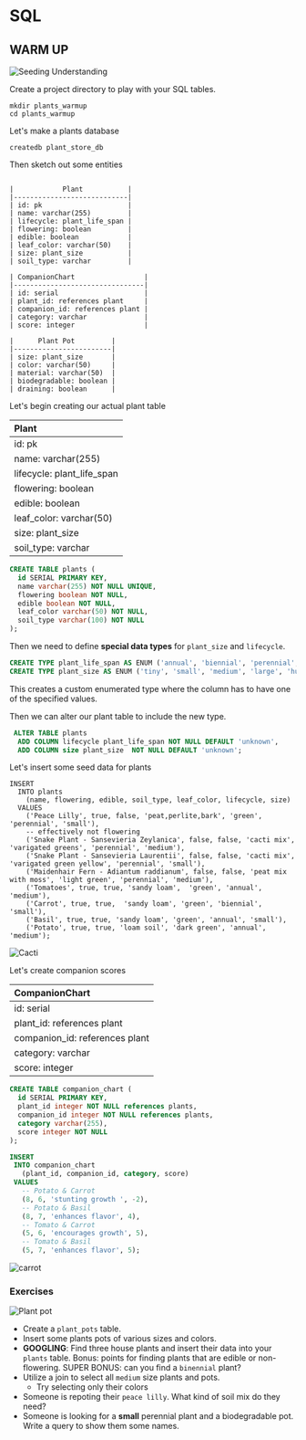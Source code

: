 # SQL
## WARM UP


![Seeding Understanding](http://tipsplants.com/sites/default/files/peace_lily_indoor_0.jpg)



Create a project directory to play with your SQL tables.

 ```shell
 mkdir plants_warmup
 cd plants_warmup
 ```

Let's make a plants database

  ```shell
  createdb plant_store_db
  ```

 Then sketch out some entities

 ```

 |            Plant           |
 |----------------------------|
 | id: pk                     |
 | name: varchar(255)         |
 | lifecycle: plant_life_span |
 | flowering: boolean         |
 | edible: boolean            |
 | leaf_color: varchar(50)    |
 | size: plant_size           |
 | soil_type: varchar         |

 | CompanionChart                 |
 |--------------------------------|
 | id: serial                     |
 | plant_id: references plant     |
 | companion_id: references plant |
 | category: varchar              |
 | score: integer                 |

 |      Plant Pot         |
 |------------------------|
 | size: plant_size       |
 | color: varchar(50)     |
 | material: varchar(50)  |
 | biodegradable: boolean |
 | draining: boolean      |

 ```


Let's begin creating our actual plant table  

 |            Plant           |
 | :-------------------------- |
 | id: pk                     |
 | name: varchar(255)         |
 | lifecycle: plant_life_span |
 | flowering: boolean         |
 | edible: boolean            |
 | leaf_color: varchar(50)    |
 | size: plant_size           |
 | soil_type: varchar         |

```sql
CREATE TABLE plants (
  id SERIAL PRIMARY KEY,
  name varchar(255) NOT NULL UNIQUE,
  flowering boolean NOT NULL,
  edible boolean NOT NULL,
  leaf_color varchar(50) NOT NULL,
  soil_type varchar(100) NOT NULL
);
```

 Then we need to define **special data types** for `plant_size` and `lifecycle`.

 ```sql
 CREATE TYPE plant_life_span AS ENUM ('annual', 'biennial', 'perennial', 'unknown');
 CREATE TYPE plant_size AS ENUM ('tiny', 'small', 'medium', 'large', 'huge', 'unknown');
 ```

 This creates a custom enumerated type where the column has to have one of the specified values.

 Then we can alter our plant table to include the new type.

 ```sql
  ALTER TABLE plants
   ADD COLUMN lifecycle plant_life_span NOT NULL DEFAULT 'unknown',
   ADD COLUMN size plant_size  NOT NULL DEFAULT 'unknown';
 ```

 Let's insert some seed data for plants

 ```
 INSERT
   INTO plants
     (name, flowering, edible, soil_type, leaf_color, lifecycle, size)
   VALUES
     ('Peace Lilly', true, false, 'peat,perlite,bark', 'green', 'perennial', 'small'),
     -- effectively not flowering
     ('Snake Plant - Sansevieria Zeylanica', false, false, 'cacti mix', 'varigated greens', 'perennial', 'medium'),
     ('Snake Plant - Sansevieria Laurentii', false, false, 'cacti mix', 'varigated green yellow', 'perennial', 'small'),
     ('Maidenhair Fern - Adiantum raddianum', false, false, 'peat mix with moss', 'light green', 'perennial', 'medium'),
     ('Tomatoes', true, true, 'sandy loam',  'green', 'annual', 'medium'),
     ('Carrot', true, true,  'sandy loam', 'green', 'biennial', 'small'),
     ('Basil', true, true, 'sandy loam', 'green', 'annual', 'small'),
     ('Potato', true, true, 'loam soil', 'dark green', 'annual', 'medium');
 ```


 ![Cacti](http://www.costafarms.com/CostaFarms/1-Costa-Fams-Cactus-Hero.jpg?height=411&width=856&scale=both)

 Let's create companion scores


 | CompanionChart                 |
 | :------------------------------- |
 | id: serial                     |
 | plant_id: references plant     |
 | companion_id: references plant |
 | category: varchar              |
 | score: integer                 |

 ```sql
 CREATE TABLE companion_chart (
   id SERIAL PRIMARY KEY,
   plant_id integer NOT NULL references plants,
   companion_id integer NOT NULL references plants,
   category varchar(255),
   score integer NOT NULL
 );
 ```


 ```sql
 INSERT
  INTO companion_chart
    (plant_id, companion_id, category, score)
  VALUES
    -- Potato & Carrot
    (8, 6, 'stunting growth ', -2),
    -- Potato & Basil
    (8, 7, 'enhances flavor', 4),
    -- Tomato & Carrot
    (5, 6, 'encourages growth', 5),
    -- Tomato & Basil
    (5, 7, 'enhances flavor', 5);
 ```

 ![carrot](https://insteading-wpengine.netdna-ssl.com/wp-content/uploads/2017/01/carrots-growing.jpeg)


 ### Exercises

 ![Plant pot](http://plantsrescue.com/wp-content/uploads/2013/05/ornamental-pots.jpg)

 * Create a `plant_pots` table.
 * Insert some plants pots of various sizes and colors.
 * **GOOGLING**: Find three house plants and insert their data into your `plants` table. Bonus: points for finding plants that are edible or non-flowering. SUPER BONUS: can you find a `binennial` plant?
 * Utilize a join to select all `medium` size plants and pots.
    * Try selecting only their colors
 * Someone is repoting their `peace lilly`. What kind of soil mix do they need?
 * Someone is looking for a **small** perennial plant and a biodegradable pot. Write a query to show them some names.
